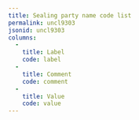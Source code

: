 ```yaml
---
title: Sealing party name code list
permalink: uncl9303
jsonid: uncl9303
columns:
  - 
    title: Label
    code: label
  - 
    title: Comment
    code: comment
  - 
    title: Value
    code: value
---
```


